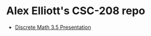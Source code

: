 # Alex Elliott's CSC-208 repo

- [Discrete Math 3.5 Presentation](https://github.com/aelliott26/csc208/blob/main/ch4/4.1_pres.md)
